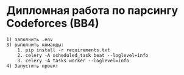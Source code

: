 # Дипломная работа по парсингу Сodeforces (BB4)
    1) заполнить .env
    3) выполнить команды:
        1. pip install -r requirements.txt
        2. celery -A scheduled_task beat --loglevel=info
        3. celery -A tasks worker --loglevel=info
    4) Запустить проект